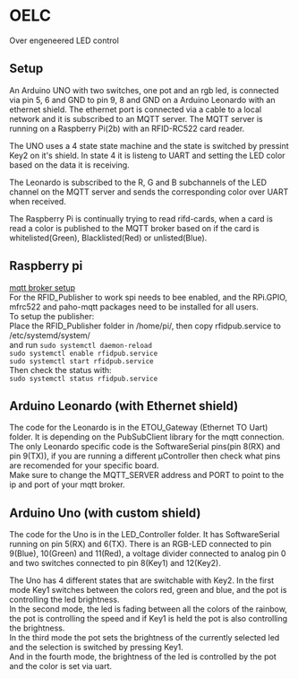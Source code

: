 # OELC
 Over engeneered LED control

## Setup
An Arduino UNO with two switches, one pot and an rgb led, is connected via pin 5, 6 and GND to
pin 9, 8 and GND on a Arduino Leonardo with an ethernet shield. 
The ethernet port is connected via a cable to a local network and it is subscribed to an MQTT server.
The MQTT server is running on a Raspberry Pi(2b) with an RFID-RC522 card reader.

The UNO uses a 4 state state machine and the state is switched by pressint Key2 on it's shield. 
In state 4 it is listeng to UART and setting the LED color based on the data it is receiving.

The Leonardo is subscribed to the R, G and B subchannels of the LED channel on the MQTT server and sends the corresponding color over UART when received.

The Raspberry Pi is continually trying to read rifd-cards, when a card is read a color is published to the MQTT broker based on if the card is whitelisted(Green), Blacklisted(Red) or unlisted(Blue).

## Raspberry pi
[mqtt broker setup](https://pimylifeup.com/raspberry-pi-mosquitto-mqtt-server/)   
For the RFID_Publisher to work spi needs to bee enabled, and the RPi.GPIO, mfrc522 and paho-mqtt packages need to be installed for all users.   
To setup the publisher:   
Place the RFID_Publisher folder in /home/pi/, then copy rfidpub.service to /etc/systemd/system/    
and run 
```sudo systemctl daemon-reload```   
```sudo systemctl enable rfidpub.service```    
```sudo systemctl start rfidpub.service```    
Then check the status with:   
```sudo systemctl status rfidpub.service```

## Arduino Leonardo (with Ethernet shield)
The code for the Leonardo is in the ETOU_Gateway (Ethernet TO Uart) folder. It is depending on the PubSubClient library for the mqtt connection.
The only Leonardo specific code is the SoftwareSerial pins(pin 8(RX) and pin 9(TX)), if you are running a different µController then check what pins are recomended for your specific board.   
Make sure to change the MQTT_SERVER address and PORT to point to the ip and port of your mqtt broker.

## Arduino Uno (with custom shield)
The code for the Uno is in the LED_Controller folder. It has SoftwareSerial running on pin 5(RX) and 6(TX). There is an RGB-LED connected to pin 9(Blue), 10(Green) and 11(Red), a voltage divider connected to analog pin 0 and two switches connected to pin 8(Key1) and 12(Key2).  
   
The Uno has 4 different states that are switchable with Key2. In the first mode Key1 switches between the colors red, green and blue, and the pot is controlling the led brightness.   
In the second mode, the led is fading between all the colors of the rainbow, the pot is controlling the speed and if Key1 is held the pot is also controlling the brightness.   
In the third mode the pot sets the brightness of the currently selected led and the selection is switched by pressing Key1.   
And in the fourth mode, the brightness of the led is controlled by the pot and the color is set via uart.